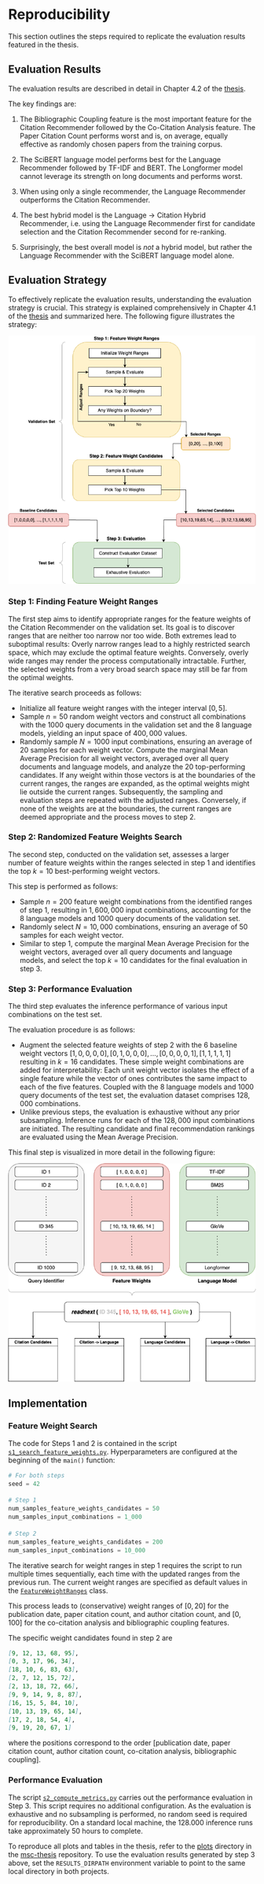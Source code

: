 # Reproducibility

This section outlines the steps required to replicate the evaluation results featured in the thesis.


## Evaluation Results

The evaluation results are described in detail in Chapter 4.2 of the [thesis](https://github.com/joel-beck/msc-thesis/blob/main/thesis/beck-joel_masters-thesis.pdf).

The key findings are:

1. The Bibliographic Coupling feature is the most important feature for the Citation Recommender followed by the Co-Citation Analysis feature. The Paper Citation Count performs worst and is, on average, equally effective as randomly chosen papers from the training corpus.

1. The SciBERT language model performs best for the Language Recommender followed by TF-IDF and BERT. The Longformer model cannot leverage its strength on long documents and performs worst.

1. When using only a single recommender, the Language Recommender outperforms the Citation Recommender.

1. The best hybrid model is the Language -> Citation Hybrid Recommender, i.e. using the Language Recommender first for candidate selection and the Citation Recommender second for re-ranking.

1. Surprisingly, the best overall model is *not* a hybrid model, but rather the Language Recommender with the SciBERT language model alone.


## Evaluation Strategy

To effectively replicate the evaluation results, understanding the evaluation strategy is crucial. This strategy is explained comprehensively in Chapter 4.1  of the [thesis](https://github.com/joel-beck/msc-thesis/blob/main/thesis/beck-joel_masters-thesis.pdf) and summarized here.
The following figure illustrates the strategy:

![Evaluation Strategy](assets/evaluation_strategy.png)


### Step 1: Finding Feature Weight Ranges

The first step aims to identify appropriate ranges for the feature weights of the Citation Recommender on the validation set.
Its goal is to discover ranges that are neither too narrow nor too wide. Both extremes lead to suboptimal results:
Overly narrow ranges lead to a highly restricted search space, which may exclude the optimal feature weights.
Conversely, overly wide ranges may render the process computationally intractable. Further, the selected weights from a very broad search space may still be far from the optimal weights.

The iterative search proceeds as follows:

- Initialize all feature weight ranges with the integer interval $[0, 5]$.
- Sample $n=50$ random weight vectors and construct all combinations with the $1000$ query documents in the validation set and the $8$ language models, yielding an input space of $400,000$ values.
- Randomly sample $N=1000$ input combinations, ensuring an average of $20$ samples for each weight vector.
    Compute the marginal Mean Average Precision for all weight vectors, averaged over all query documents and language models, and analyze the $20$ top-performing candidates.
    If any weight within those vectors is at the boundaries of the current ranges, the ranges are expanded, as the optimal weights might lie outside the current ranges.
    Subsequently, the sampling and evaluation steps are repeated with the adjusted ranges.
    Conversely, if none of the weights are at the boundaries, the current ranges are deemed appropriate and the process moves to step 2.


### Step 2: Randomized Feature Weights Search

The second step, conducted on the validation set, assesses a larger number of feature weights within the ranges selected in step 1 and identifies the top $k=10$ best-performing weight vectors.

This step is performed as follows:

- Sample $n=200$ feature weight combinations from the identified ranges of step 1, resulting in $1,600,000$ input combinations, accounting for the $8$ language models and $1000$ query documents of the validation set.
- Randomly select $N=10,000$ combinations, ensuring an average of $50$ samples for each weight vector.
- Similar to step 1, compute the marginal Mean Average Precision for the weight vectors, averaged over all query documents and language models, and select the top $k=10$ candidates for the final evaluation in step 3.


### Step 3: Performance Evaluation

The third step evaluates the inference performance of various input combinations on the test set.

The evaluation procedure is as follows:

- Augment the selected feature weights of step 2 with the $6$ baseline weight vectors $[1, 0, 0, 0, 0], [0, 1, 0, 0, 0], \ldots, [0, 0, 0, 0, 1], [1, 1, 1, 1, 1]$ resulting in $k=16$ candidates.
    These simple weight combinations are added for interpretability: Each unit weight vector isolates the effect of a single feature while the vector of ones contributes the same impact to each of the five features.
    Coupled with the $8$ language models and $1000$ query documents of the test set, the evaluation dataset comprises $128,000$ combinations.
- Unlike previous steps, the evaluation is exhaustive without any prior subsampling. Inference runs for each of the $128,000$ input combinations are initiated.
    The resulting candidate and final recommendation rankings are evaluated using the Mean Average Precision.

This final step is visualized in more detail in the following figure:

![Evaluation Strategy Step 3](assets/evaluation.png)


## Implementation

### Feature Weight Search

The code for Steps 1 and 2 is contained in the script [`s1_search_feature_weights.py`](https://github.com/joel-beck/readnext/blob/main/readnext/scripts/evaluation/s1_search_feature_weights.py).
Hyperparameters are configured at the beginning of the `main()` function:

```python
# For both steps
seed = 42

# Step 1
num_samples_feature_weights_candidates = 50
num_samples_input_combinations = 1_000

# Step 2
num_samples_feature_weights_candidates = 200
num_samples_input_combinations = 10_000
```

The iterative search for weight ranges in step 1 requires the script to run multiple times sequentially, each time with the updated ranges from the previous run.
The current weight ranges are specified as default values in the [`FeatureWeightRanges`](https://github.com/joel-beck/readnext/blob/6407798245f7a8444f8043dbd32bbd6165d2ea52/readnext/evaluation/scoring/feature_weights.py#L57) class.

This process leads to (conservative) weight ranges of $[0, 20]$ for the publication date, paper citation count, and author citation count, and $[0, 100]$ for the co-citation analysis and bibliographic coupling features.

The specific weight candidates found in step 2 are

```md
[9, 12, 13, 68, 95],
[0, 3, 17, 96, 34],
[18, 10, 6, 83, 63],
[2, 7, 12, 15, 72],
[2, 13, 18, 72, 66],
[9, 9, 14, 9, 8, 87],
[16, 15, 5, 84, 10],
[10, 13, 19, 65, 14],
[17, 2, 18, 54, 4],
[9, 19, 20, 67, 1]
```

where the positions correspond to the order [publication date, paper citation count, author citation count, co-citation analysis, bibliographic coupling].


### Performance Evaluation

The script [`s2_compute_metrics.py`](https://github.com/joel-beck/readnext/blob/6407798245f7a8444f8043dbd32bbd6165d2ea52/readnext/scripts/evaluation/s2_compute_metrics.py) carries out the performance evaluation in Step 3.
This script requires no additional configuration.
As the evaluation is exhaustive and no subsampling is performed, no random seed is required for reproducibility.
On a standard local machine, the $128.000$ inference runs take approximately $50$ hours to complete.

To reproduce all plots and tables in the thesis, refer to the [plots](https://github.com/joel-beck/msc-thesis/tree/main/plots) directory in the [msc-thesis](https://github.com/joel-beck/msc-thesis/tree/main/plots) repository.
To use the evaluation results generated by step 3 above, set the `RESULTS_DIRPATH` environment variable to point to the same local directory in both projects.
